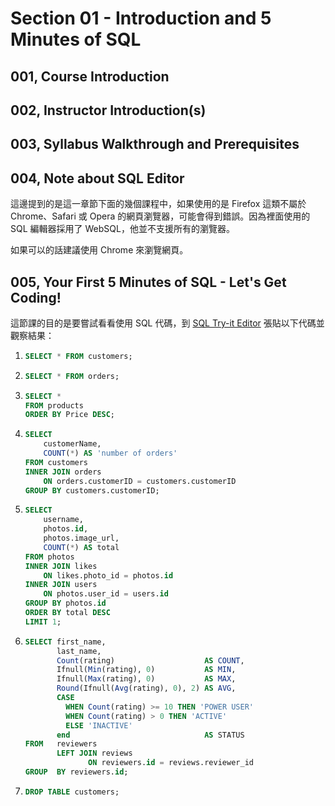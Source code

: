 # Section 01 - Introduction and 5 Minutes of SQL

## 001, Course Introduction

## 002, Instructor Introduction(s)

## 003, Syllabus Walkthrough and Prerequisites

## 004, Note about SQL Editor

這邊提到的是這一章節下面的幾個課程中，如果使用的是 Firefox 這類不屬於 Chrome、Safari 或 Opera 的網頁瀏覽器，可能會得到錯誤。因為裡面使用的 SQL 編輯器採用了 WebSQL，他並不支援所有的瀏覽器。

如果可以的話建議使用 Chrome 來瀏覽網頁。

## 005, Your First 5 Minutes of SQL - Let's Get Coding!

這節課的目的是要嘗試看看使用 SQL 代碼，到 [SQL Try-it Editor](https://www.w3schools.com/sql/trysql.asp?filename=trysql_op_or) 張貼以下代碼並觀察結果：

1. ```SQL
   SELECT * FROM customers;
   ```
2. ```SQL
   SELECT * FROM orders;
   ```
3. ```SQL
   SELECT * 
   FROM products
   ORDER BY Price DESC;
   ```
4. ```SQL
   SELECT 
       customerName,
       COUNT(*) AS 'number of orders'
   FROM customers
   INNER JOIN orders
	   ON orders.customerID = customers.customerID
   GROUP BY customers.customerID;
   ```
5. ```SQL
   SELECT 
       username,
       photos.id,
       photos.image_url, 
       COUNT(*) AS total
   FROM photos
   INNER JOIN likes
       ON likes.photo_id = photos.id
   INNER JOIN users
       ON photos.user_id = users.id
   GROUP BY photos.id
   ORDER BY total DESC
   LIMIT 1;
   ```
6. ```SQL
   SELECT first_name, 
          last_name, 
          Count(rating)                    AS COUNT, 
          Ifnull(Min(rating), 0)           AS MIN, 
          Ifnull(Max(rating), 0)           AS MAX, 
          Round(Ifnull(Avg(rating), 0), 2) AS AVG, 
          CASE 
            WHEN Count(rating) >= 10 THEN 'POWER USER' 
            WHEN Count(rating) > 0 THEN 'ACTIVE' 
            ELSE 'INACTIVE' 
          end                              AS STATUS 
   FROM   reviewers 
          LEFT JOIN reviews 
                 ON reviewers.id = reviews.reviewer_id 
   GROUP  BY reviewers.id; 
   ```
7. ```SQL
   DROP TABLE customers;
   ```